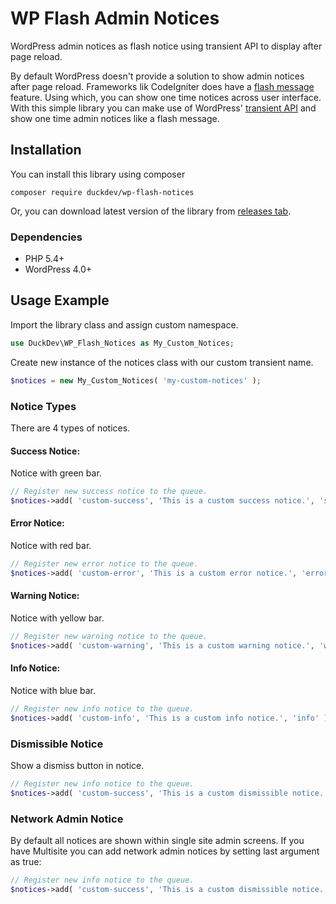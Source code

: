 # WP Flash Admin Notices
WordPress admin notices as flash notice using transient API to display after page reload.

By default WordPress doesn't provide a solution to show admin notices after page reload. Frameworks lik CodeIgniter does have a [flash message](https://www.codeigniter.com/user_guide/libraries/sessions.html#flashdata) feature. Using which, you can show one time notices across user interface. With this simple library you can make use of WordPress' [transient API](https://codex.wordpress.org/Transients_API) and show one time admin notices like a flash message. 

## Installation

You can install this library using composer
```
composer require duckdev/wp-flash-notices
```

Or, you can download latest version of the library from [releases tab](https://github.com/DuckDev/wp-flash-notices/releases).

### Dependencies
* PHP 5.4+
* WordPress 4.0+

## Usage Example

Import the library class and assign custom namespace.

```php
use DuckDev\WP_Flash_Notices as My_Custom_Notices;
```

Create new instance of the notices class with our custom transient name.

```php
$notices = new My_Custom_Notices( 'my-custom-notices' );
```

### Notice Types

There are 4 types of notices.

#### Success Notice:
Notice with green bar.

```php
// Register new success notice to the queue.
$notices->add( 'custom-success', 'This is a custom success notice.', 'success' );
```

#### Error Notice:
Notice with red bar.

```php
// Register new error notice to the queue.
$notices->add( 'custom-error', 'This is a custom error notice.', 'error' );
```

#### Warning Notice:
Notice with yellow bar.

```php
// Register new warning notice to the queue.
$notices->add( 'custom-warning', 'This is a custom warning notice.', 'warning' );
```

#### Info Notice:
Notice with blue bar.

```php
// Register new info notice to the queue.
$notices->add( 'custom-info', 'This is a custom info notice.', 'info' );
```

### Dismissible Notice
Show a dismiss button in notice.

```php
// Register new info notice to the queue.
$notices->add( 'custom-success', 'This is a custom dismissible notice.', 'success', true );
```

### Network Admin Notice
By default all notices are shown within single site admin screens. If you have Multisite you can add network admin notices by setting last argument as true:

```php
// Register new info notice to the queue.
$notices->add( 'custom-success', 'This is a custom dismissible notice.', 'success', true, true );
```